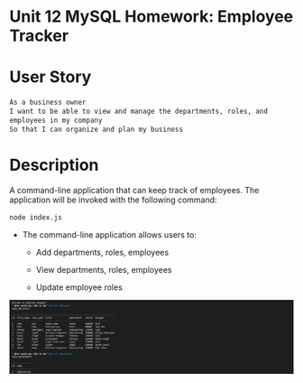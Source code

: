 # Unit 12 MySQL Homework: Employee Tracker


# User Story
```
As a business owner
I want to be able to view and manage the departments, roles, and employees in my company
So that I can organize and plan my business
```
# Description 

A command-line application that can keep track of employees. The application will be invoked with the following command:

```sh
node index.js
```
- The command-line application allows users to:

  - Add departments, roles, employees

  - View departments, roles, employees

  - Update employee roles

![Alt text](./assets/screenshot1.PNG?raw=true "screenshot")